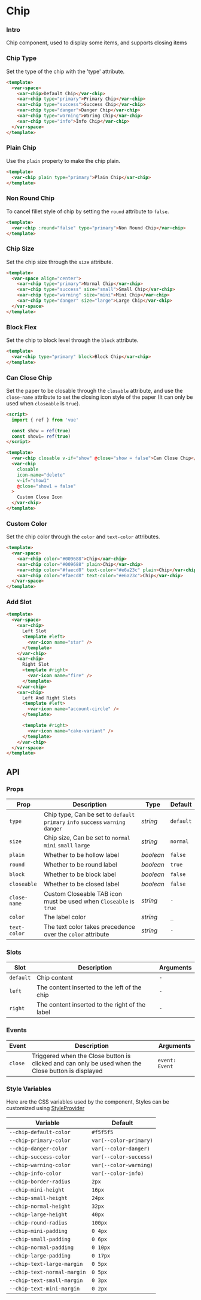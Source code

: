 # Chip

### Intro

Chip component, used to display some items, and supports closing items


### Chip Type

Set the type of the chip with the 'type' attribute.

```html
<template>
  <var-space>
    <var-chip>Default Chip</var-chip>
    <var-chip type="primary">Primary Chip</var-chip>
    <var-chip type="success">Success Chip</var-chip>
    <var-chip type="danger">Danger Chip</var-chip>
    <var-chip type="warning">Waring Chip</var-chip>
    <var-chip type="info">Info Chip</var-chip>
  </var-space>
</template>
```

### Plain Chip

Use the `plain` property to make the chip plain.

```html
<template>
  <var-chip plain type="primary">Plain Chip</var-chip>
</template>
```

### Non Round Chip

To cancel fillet style of chip by setting the `round` attribute to `false`.

```html
<template>
  <var-chip :round="false" type="primary">Non Round Chip</var-chip>
</template>
```

### Chip Size

Set the chip size through the `size` attribute.

```html
<template>
  <var-space align="center">
    <var-chip type="primary">Normal Chip</var-chip>
    <var-chip type="success" size="small">Small Chip</var-chip>
    <var-chip type="warning" size="mini">Mini Chip</var-chip>
    <var-chip type="danger" size="large">Large Chip</var-chip>
  </var-space>
</template>
```

### Block Flex

Set the chip to block level through the `block` attribute.

```html
<template>
  <var-chip type="primary" block>Block Chip</var-chip>
</template>
```

### Can Close Chip

Set the paper to be closable through the `closable` attribute, and use the `close-name` attribute to set the closing icon style of the paper (It can only be used when `closeable` is `true`).

```html
<script>
  import { ref } from 'vue'

  const show = ref(true)
  const show1= ref(true)
</script>

<template>
  <var-chip closable v-if="show" @close="show = false">Can Close Chip</var-chip>
  <var-chip 
    closable 
    icon-name="delete" 
    v-if="show1" 
    @close="show1 = false"
  >
    Custom Close Icon
  </var-chip>
</template>
```

### Custom Color

Set the chip color through the `color` and `text-color` attributes.

```html
<template>
  <var-space>
    <var-chip color="#009688">Chip</var-chip>
    <var-chip color="#009688" plain>Chip</var-chip>
    <var-chip color="#faecd8" text-color="#e6a23c" plain>Chip</var-chip>
    <var-chip color="#faecd8" text-color="#e6a23c">Chip</var-chip>
  </var-space>
</template>
```

### Add Slot

```html
<template>
  <var-space>
    <var-chip>
      Left Slot
      <template #left>
        <var-icon name="star" />
      </template>
    </var-chip>
    <var-chip>
      Right Slot
      <template #right>
        <var-icon name="fire" />
      </template>
    </var-chip>
    <var-chip>
      Left And Right Slots
      <template #left>
        <var-icon name="account-circle" />
      </template>

      <template #right>
        <var-icon name="cake-variant" />
      </template>
    </var-chip>
  </var-space>
</template>
```

## API

### Props

| Prop | Description | Type | Default |
| --- | --- | --- | --- |
| `type` | Chip type, Can be set to   `default` `primary` `info` `success` `warning` `danger` | _string_ | `default` |
| `size` | Chip size, Can be set to   `normal` `mini` `small` `large` | _string_ | `normal` |
| `plain` | Whether to be hollow label | _boolean_ | `false` |
| `round` | Whether to be round label | _boolean_ | `true` |
| `block` | Whether to be block label | _boolean_ | `false` |
| `closeable` | Whether to be closed label | _boolean_ | `false`|
| `close-name` | Custom Closeable TAB icon must be used when `Closeable` is `true`| _string_ | `-` |
| `color` | The label color | _string_ | `_` |
| `text-color` | The text color takes precedence over the `color` attribute | _string_ | `-` |

### Slots

| Slot | Description | Arguments |
| --- | --- | --- |
| `default` | Chip content | `-` |
| `left` | The content inserted to the left of the chip | `-` |
| `right` | The content inserted to the right of the label | `-` |

### Events

| Event | Description | Arguments |
| --- | --- | --- |
| `close` | Triggered when the Close button is clicked and can only be used when the Close button is displayed | `event: Event` |

### Style Variables
Here are the CSS variables used by the component, Styles can be customized using [StyleProvider](#/en-US/style-provider)

| Variable | Default |
| --- | --- |
| `--chip-default-color` | `#f5f5f5` |
| `--chip-primary-color` | `var(--color-primary)`|
| `--chip-danger-color` |  `var(--color-danger)`|
| `--chip-success-color` | `var(--color-success)`|
| `--chip-warning-color` |  `var(--color-warning)`|
| `--chip-info-color` | `var(--color-info)`|
| `--chip-border-radius` | `2px` |
| `--chip-mini-height` | `16px` |
| `--chip-small-height` | `24px` |
| `--chip-normal-height` | `32px` |
| `--chip-large-height` | `40px` |
| `--chip-round-radius` | `100px` |
| `--chip-mini-padding` | `0 4px` |
| `--chip-small-padding` | `0 6px` |
| `--chip-normal-padding` | `0 10px` |
| `--chip-large-padding` | `0 17px` |
| `--chip-text-large-margin` | `0 5px` |
| `--chip-text-normal-margin` | `0 5px` |
| `--chip-text-small-margin` | `0 3px` |
| `--chip-text-mini-margin` | `0 2px` |
